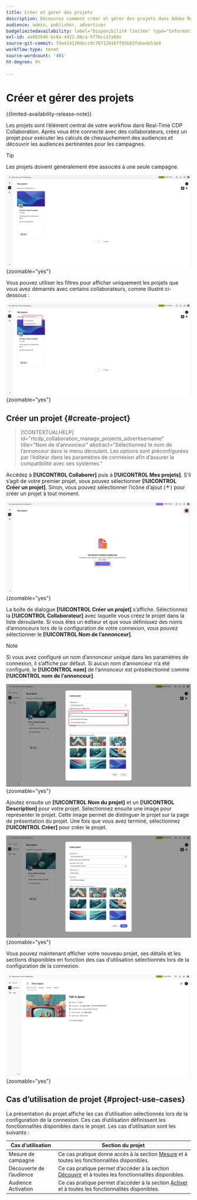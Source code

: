 ```yaml
---
title: Créer et gérer des projets
description: Découvrez comment créer et gérer des projets dans Adobe Real-Time CDP Collaboration
audience: admin, publisher, advertiser
badgelimitedavailability: label="Disponibilité limitée" type="Informative" url="https://helpx.adobe.com/fr/legal/product-descriptions/real-time-customer-data-platform-collaboration.html newtab=true"
exl-id: ae492846-bc0a-4422-86ca-577bcc1fa60c
source-git-commit: fda414120decc0c76712616ff85b83febede53e9
workflow-type: tm+mt
source-wordcount: '401'
ht-degree: 9%

---
```


# Créer et gérer des projets

{{limited-availability-release-note}}

Les projets sont l’élément central de votre workflow dans Real-Time CDP Collaboration. Après vous être connecté avec des collaborateurs, créez un projet pour exécuter les calculs de chevauchement des audiences et découvrir les audiences pertinentes pour les campagnes.

>[!TIP]
>
>Les projets doivent généralement être associés à une seule campagne.

![Tableau de bord Collaborer affichant tous les projets actuels.](/help/assets/collaborate/manage-view-projects/projects-overview-page.png){zoomable="yes"}

Vous pouvez utiliser les filtres pour afficher uniquement les projets que vous avez démarrés avec certains collaborateurs, comme illustré ci-dessous :

![Vue filtrée des projets avec un seul collaborateur.](/help/assets/collaborate/manage-view-projects/filtered-project-view.png){zoomable="yes"}

## Créer un projet {#create-project}

>[!CONTEXTUALHELP]
>id="rtcdp_collaboration_manage_projects_advertisername"
>title="Nom de d’annonceur"
>abstract="Sélectionnez le nom de l’annonceur dans le menu déroulant. Les options sont préconfigurées par l’éditeur dans les paramètres de connexion afin d’assurer la compatibilité avec ses systèmes."

Accédez à **[!UICONTROL Collaborer]** puis à **[!UICONTROL Mes projets]**. S’il s’agit de votre premier projet, vous pouvez sélectionner **[!UICONTROL Créer un projet]**. Sinon, vous pouvez sélectionner l’icône d’ajout (![ Icône Ajouter .](/help/assets/icons/plus.png)) pour créer un projet à tout moment.

![Sélectionnez le symbole plus ou Créez un projet pour configurer un nouveau projet.](/help/assets/collaborate/manage-view-projects/create-project.png){zoomable="yes"}

La boîte de dialogue **[!UICONTROL Créer un projet]** s’affiche. Sélectionnez la **[!UICONTROL Collaborateur]** avec laquelle vous créez le projet dans la liste déroulante. Si vous êtes un éditeur et que vous définissez des noms d’annonceurs lors de la configuration de votre connexion, vous pouvez sélectionner le **[!UICONTROL Nom de l’annonceur]**.

>[!NOTE]
>
> Si vous avez configuré un nom d’annonceur unique dans les paramètres de connexion, il s’affiche par défaut. Si aucun nom d’annonceur n’a été configuré, le **[!UICONTROL nom]** de l’annonceur est présélectionné comme **[!UICONTROL nom de l’annonceur]**.

![Boîte de dialogue Créer un projet avec le collaborateur sélectionné et le nom de l’annonceur mis en surbrillance.](/help/assets/collaborate/manage-view-projects/create-project-advertiser-names.png){zoomable="yes"}

Ajoutez ensuite un **[!UICONTROL Nom du projet]** et un **[!UICONTROL Description]** pour votre projet. Sélectionnez ensuite une image pour représenter le projet. Cette image permet de distinguer le projet sur la page de présentation du projet. Une fois que vous avez terminé, sélectionnez **[!UICONTROL Créer]** pour créer le projet.

![Options requises pour configurer un nouveau projet](/help/assets/collaborate/manage-view-projects/create-project-required-info.png){zoomable="yes"}

Vous pouvez maintenant afficher votre nouveau projet, ses détails et les sections disponibles en fonction des cas d’utilisation sélectionnés lors de la configuration de la connexion.

![Espace de travail de présentation du projet.](/help/assets/collaborate/manage-view-projects/project-overview.png){zoomable="yes"}

## Cas d’utilisation de projet {#project-use-cases}

La présentation du projet affiche les cas d’utilisation sélectionnés lors de la configuration de la connexion. Ces cas d’utilisation définissent les fonctionnalités disponibles dans le projet. Les cas d’utilisation sont les suivants :

| Cas d’utilisation | Section du projet |
| --- | --- |
| Mesure de campagne | Ce cas pratique donne accès à la section [Mesure](/help/guide/collaborate/measure.md) et à toutes les fonctionnalités disponibles. |
| Découverte de l’audience | Ce cas pratique permet d’accéder à la section [Découvrir](/help/guide/collaborate/discover.md) et à toutes les fonctionnalités disponibles. |
| Audience Activation | Ce cas pratique permet d’accéder à la section [ Activer ](/help/guide/collaborate/activate.md) et à toutes les fonctionnalités disponibles. |
